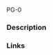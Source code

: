 PG-0

### Description
<!--- Describe your changes in detail -->


### Links
<!--- Please provide links to any related PRs in this or other repositories --->

